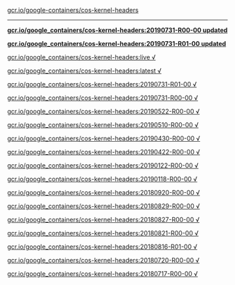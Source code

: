 [gcr.io/google-containers/cos-kernel-headers](https://hub.docker.com/r/sqeven/cos-kernel-headers/tags/) 

----
**[gcr.io/google_containers/cos-kernel-headers:20190731-R00-00 updated](https://hub.docker.com/r/sqeven/cos-kernel-headers/tags/)**

**[gcr.io/google_containers/cos-kernel-headers:20190731-R01-00 updated](https://hub.docker.com/r/sqeven/cos-kernel-headers/tags/)**

[gcr.io/google_containers/cos-kernel-headers:live √](https://hub.docker.com/r/sqeven/cos-kernel-headers/tags/)

[gcr.io/google_containers/cos-kernel-headers:latest √](https://hub.docker.com/r/sqeven/cos-kernel-headers/tags/)

[gcr.io/google_containers/cos-kernel-headers:20190731-R01-00 √](https://hub.docker.com/r/sqeven/cos-kernel-headers/tags/)

[gcr.io/google_containers/cos-kernel-headers:20190731-R00-00 √](https://hub.docker.com/r/sqeven/cos-kernel-headers/tags/)

[gcr.io/google_containers/cos-kernel-headers:20190522-R00-00 √](https://hub.docker.com/r/sqeven/cos-kernel-headers/tags/)

[gcr.io/google_containers/cos-kernel-headers:20190510-R00-00 √](https://hub.docker.com/r/sqeven/cos-kernel-headers/tags/)

[gcr.io/google_containers/cos-kernel-headers:20190430-R00-00 √](https://hub.docker.com/r/sqeven/cos-kernel-headers/tags/)

[gcr.io/google_containers/cos-kernel-headers:20190422-R00-00 √](https://hub.docker.com/r/sqeven/cos-kernel-headers/tags/)

[gcr.io/google_containers/cos-kernel-headers:20190122-R00-00 √](https://hub.docker.com/r/sqeven/cos-kernel-headers/tags/)

[gcr.io/google_containers/cos-kernel-headers:20190118-R00-00 √](https://hub.docker.com/r/sqeven/cos-kernel-headers/tags/)

[gcr.io/google_containers/cos-kernel-headers:20180920-R00-00 √](https://hub.docker.com/r/sqeven/cos-kernel-headers/tags/)

[gcr.io/google_containers/cos-kernel-headers:20180829-R00-00 √](https://hub.docker.com/r/sqeven/cos-kernel-headers/tags/)

[gcr.io/google_containers/cos-kernel-headers:20180827-R00-00 √](https://hub.docker.com/r/sqeven/cos-kernel-headers/tags/)

[gcr.io/google_containers/cos-kernel-headers:20180821-R00-00 √](https://hub.docker.com/r/sqeven/cos-kernel-headers/tags/)

[gcr.io/google_containers/cos-kernel-headers:20180816-R01-00 √](https://hub.docker.com/r/sqeven/cos-kernel-headers/tags/)

[gcr.io/google_containers/cos-kernel-headers:20180720-R00-00 √](https://hub.docker.com/r/sqeven/cos-kernel-headers/tags/)

[gcr.io/google_containers/cos-kernel-headers:20180717-R00-00 √](https://hub.docker.com/r/sqeven/cos-kernel-headers/tags/)


